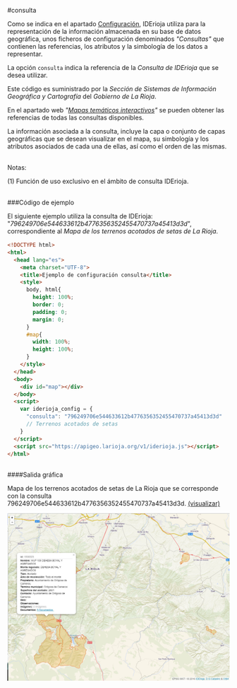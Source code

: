 #consulta
</br>

Como se indica en el apartado [Configuración](configuracion), IDErioja utiliza para la representación de la información almacenada en su base de datos geográfica, unos ficheros de configuración denominados *"Consultas"* que contienen las referencias, los atributos y la simbología de los datos a representar.

La opción `consulta` indica la referencia de la *Consulta de IDErioja* que se desea utilizar.

Este código es suministrado por la *Sección de Sistemas de Información Geográfica y Cartografía* del *Gobierno de La Rioja*.

En el apartado web *"[Mapas temáticos interactivos](https://www.iderioja.larioja.org/index.php?id=30&lang=es)"* se pueden obtener las referencias de todas las consultas disponibles.

La información asociada a la consulta, incluye la capa o conjunto de capas geográficas que se desean visualizar en el mapa, su simbología y los atributos asociados de cada una de ellas, así como el orden de las mismas.

</br>Notas:

(1) Función de uso exclusivo en el ámbito de consulta IDErioja.

</br>
###Código de ejemplo
</br>

El siguiente ejemplo utiliza la consulta de IDErioja: "*796249706e544633612b4776356352455470737a45413d3d*", correspondiente al *Mapa de los terrenos acotados de setas de La Rioja*.

```html
<!DOCTYPE html>
<html>
  <head lang="es">
    <meta charset="UTF-8">
    <title>Ejemplo de configuración consulta</title>
    <style>
      body, html{
        height: 100%;
        border: 0;
        padding: 0;
        margin: 0;
      }
      #map{
        width: 100%;
        height: 100%;
      }
    </style>
  </head>
  <body>
    <div id="map"></div>
  </body>
  <script>
    var iderioja_config = {
      "consulta": "796249706e544633612b4776356352455470737a45413d3d"
      // Terrenos acotados de setas
    }
  </script>
  <script src="https://apigeo.larioja.org/v1/iderioja.js"></script>
</html>
```

</br>
####Salida gráfica
</br>

Mapa de los terrenos acotados de setas de La Rioja que se corresponde con la consulta 796249706e544633612b4776356352455470737a45413d3d. [(visualizar)](https://iderioja.github.io/doc_api_iderioja/ejemplo_opcion_consulta)

![Terrenos acotados de setas de La Rioja](/img/opciones_consulta_salida_grafica.jpg "Terrenos acotados de setas de La Rioja")
